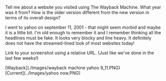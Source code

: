 Tell me about a website you visited using The Wayback Machine. What year was it from? How is the older version different from the new version in terms of its overall design?

I went to yahoo on september 11, 2001 - that might seem morbid and maybe it is a little bit. I'm old enough to remember it and I remember thinking all the headlines must be fake. It looks very blocky and line heavy. It definitely does not have the streamed-lined look of most websites today!

Link to your screenshot using a relative URL. (Just like we've done in the last few weeks!)

[Wayback](./Images/wayback machine yahoo 9_11.PNG)
<br>
[Current](../Images/yahoo now.PNG)